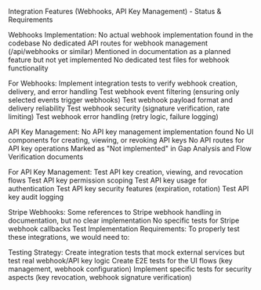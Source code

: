 Integration Features (Webhooks, API Key Management) - Status & Requirements

Webhooks Implementation:
No actual webhook implementation found in the codebase
No dedicated API routes for webhook management (/api/webhooks or similar)
Mentioned in documentation as a planned feature but not yet implemented
No dedicated test files for webhook functionality

For Webhooks:
Implement integration tests to verify webhook creation, delivery, and error handling
Test webhook event filtering (ensuring only selected events trigger webhooks)
Test webhook payload format and delivery reliability
Test webhook security (signature verification, rate limiting)
Test webhook error handling (retry logic, failure logging)

API Key Management:
No API key management implementation found
No UI components for creating, viewing, or revoking API keys
No API routes for API key operations
Marked as "Not implemented" in Gap Analysis and Flow Verification documents

For API Key Management:
Test API key creation, viewing, and revocation flows
Test API key permission scoping
Test API key usage for authentication
Test API key security features (expiration, rotation)
Test API key audit logging

Stripe Webhooks:
Some references to Stripe webhook handling in documentation, but no clear implementation
No specific tests for Stripe webhook callbacks
Test Implementation Requirements:
To properly test these integrations, we would need to:

Testing Strategy:
Create integration tests that mock external services but test real webhook/API key logic
Create E2E tests for the UI flows (key management, webhook configuration)
Implement specific tests for security aspects (key revocation, webhook signature verification)


